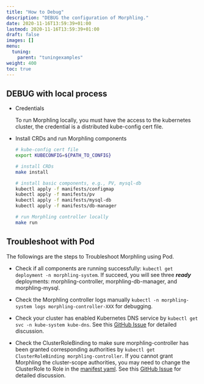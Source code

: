 ```yaml
---
title: "How to Debug"
description: "DEBUG the configuration of Morphling."
date: 2020-11-16T13:59:39+01:00
lastmod: 2020-11-16T13:59:39+01:00
draft: false
images: []
menu:
  tuning:
    parent: "tuningexamples"
weight: 400
toc: true
---
```


## DEBUG with local process

- Credentials

    To run Morphling locally, you must have the access to the kubernetes cluster, the credential is a distributed
    kube-config cert file.

- Install CRDs and run Morphling components

    ```bash
    # kube-config cert file
    export KUBECONFIG=${PATH_TO_CONFIG}

    # install CRDs
    make install

    # install basic components, e.g., PV, mysql-db
    kubectl apply -f manifests/configmap
    kubectl apply -f manifests/pv
    kubectl apply -f manifests/mysql-db
    kubectl apply -f manifests/db-manager

    # run Morphling controller locally
    make run
    ```

## Troubleshoot with Pod

The followings are the steps to Troubleshoot Morphling using Pod.

- Check if all components are running successfully:
`kubectl get deployment -n morphling-system`. If succeed, you will see
three _**ready**_ deployments: morphling-controller, morphling-db-manager, and morphling-mysql.

- Check the Morphling controller logs manually `kubectl -n morphling-system logs morphling-controller-XXX` for debugging.

- Check your cluster has enabled Kubernetes DNS service by `kubectl get svc -n kube-system kube-dns`. See this [GitHub Issue](https://github.com/mattermost/mattermost-docker/issues/419) for detailed discussion.

- Check the ClusterRoleBinding to make sure morphling-controller has been granted corresponding authorities by `kubectl get ClusterRoleBinding morphling-controller`. If you cannot grant Morphling the cluster-scope authorities, you may need
to change the ClusterRole to Role in the [manifest yaml](../manifests/controllers/rbac.yaml).
See this [GitHub Issue](https://github.com/kubernetes-sigs/kubebuilder/issues/1366) for detailed discussion.
